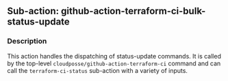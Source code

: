 ## Sub-action: github-action-terraform-ci-bulk-status-update

### Description

This action handles the dispatching of status-update commands. It is called by the top-level `cloudposse/github-action-terraform-ci` command and can call the `terraform-ci-status` sub-action with a variety of inputs.

